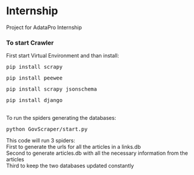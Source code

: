 # Internship
Project for AdataPro Internship

<h3>To start Crawler</h3>
First start Virtual Environment and than install:</br>
<pre>pip install scrapy</pre>
<pre>pip install peewee</pre>
<pre>pip install scrapy_jsonschema</pre>
<pre>pip install django</pre>
</br>
To run the spiders generating the databases:</br>
<pre>python GovScraper/start.py</pre>
This code will run 3 spiders:</br>
First to generate the urls for all the articles in a links.db</br>
Second to generate articles.db with all the necessary information from the articles</br>
Third to keep the two databases updated constantly</br>

